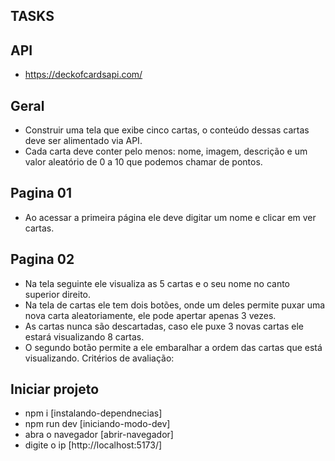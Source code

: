 ## TASKS

## API

- https://deckofcardsapi.com/

## Geral

- Construir uma tela que exibe cinco cartas, o conteúdo dessas cartas deve ser alimentado via API.
- Cada carta deve conter pelo menos: nome, imagem, descrição e um valor aleatório de 0 a 10 que podemos chamar de pontos.

## Pagina 01

- Ao acessar a primeira página ele deve digitar um nome e clicar em ver cartas.

## Pagina 02

- Na tela seguinte ele visualiza as 5 cartas e o seu nome no canto superior direito.
- Na tela de cartas ele tem dois botões, onde um deles permite puxar uma nova carta aleatoriamente, ele pode apertar apenas 3 vezes.
- As cartas nunca são descartadas, caso ele puxe 3 novas cartas ele estará visualizando 8 cartas.
- O segundo botão permite a ele embaralhar a ordem das cartas que está visualizando.
  Critérios de avaliação:

## Iniciar projeto

- npm i [instalando-dependnecias]
- npm run dev [iniciando-modo-dev]
- abra o navegador [abrir-navegador]
- digite o ip [http://localhost:5173/]
